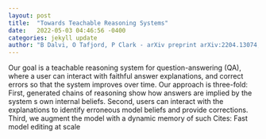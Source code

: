 ```yaml
---
layout: post
title:  "Towards Teachable Reasoning Systems"
date:   2022-05-03 04:46:56 -0400
categories: jekyll update
author: "B Dalvi, O Tafjord, P Clark - arXiv preprint arXiv:2204.13074, 2022"
---
```

Our goal is a teachable reasoning system for question-answering (QA), where a user can interact with faithful answer explanations, and correct errors so that the system improves over time. Our approach is three-fold: First, generated chains of reasoning show how answers are implied by the system s own internal beliefs. Second, users can interact with the explanations to identify erroneous model beliefs and provide corrections. Third, we augment the model with a dynamic memory of such Cites: Fast model editing at scale